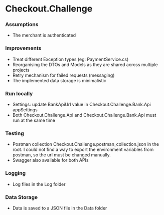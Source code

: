 # Checkout.Challenge

### Assumptions
 - The merchant is authenticated
 
### Improvements 
 - Treat different Exception types (eg: PaymentService.cs)
 - Reorganising the DTOs and Models as they are shared across multiple projects
 - Retry mechanism for failed requests (messaging)
 - The implemented data storage is minimalistic 

### Run locally
 - Settings: update BankApiUrl value in Checkout.Challenge.Bank.Api appSettings
 - Both Checkout.Challenge.Api and Checkout.Challenge.Bank.Api must run at the same time

### Testing
 - Postman collection Checkout.Challenge.postman_collection.json in the root. I could not find a way to export the environment variables from postman, so the url must be changed manually.
 - Swagger also available for both APIs
 
 ### Logging
 - Log files in the Log folder

 ### Data Storage
 - Data is saved to a JSON file in the Data folder
